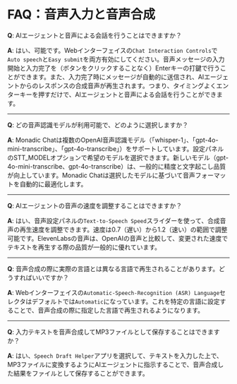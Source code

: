 # FAQ：音声入力と音声合成

**Q**: AIエージェントと音声による会話を行うことはできますか？

**A**: はい、可能です。Webインターフェイスの`Chat Interaction Controls`で`Auto speech`と`Easy submit`を両方有効にしてください。音声メッセージの入力開始と入力完了を（ボタンをクリックすることなく）Enterキーの打鍵で行うことができます。また、入力完了時にメッセージが自動的に送信され、AIエージェントからのレスポンスの合成音声が再生されます。つまり、タイミングよくエンターキーを押すだけで、AIエージェントと音声による会話を行うことができます。

---

**Q**: どの音声認識モデルが利用可能で、どのように選択しますか？

**A**: Monadic Chatは複数のOpenAI音声認識モデル（「whisper-1」、「gpt-4o-mini-transcribe」、「gpt-4o-transcribe」）をサポートしています。設定パネルのSTT_MODELオプションで希望のモデルを選択できます。新しいモデル（gpt-4o-mini-transcribe、gpt-4o-transcribe）は、一般的に精度と文字起こし品質が向上しています。Monadic Chatは選択したモデルに基づいて音声フォーマットを自動的に最適化します。

---

**Q**: AIエージェントの音声の速度を調整することはできますか？

**A**: はい、音声設定パネルの`Text-to-Speech Speed`スライダーを使って、合成音声の再生速度を調整できます。速度は0.7（遅い）から1.2（速い）の範囲で調整可能です。ElevenLabsの音声は、OpenAIの音声と比較して、変更された速度でテキストを再生する際の品質が一般的に優れています。

---

**Q**: 音声合成の際に実際の言語とは異なる言語で再生されることがあります。どうすればいいですか？

**A**: Webインターフェイスの`Automatic-Speech-Recognition (ASR) Language`セレクタはデフォルトでは`Automatic`になっています。これを特定の言語に設定することで、音声合成の際に指定した言語で再生されるようになります。

---

**Q**: 入力テキストを音声合成してMP3ファイルとして保存することはできますか？

**A**: はい、`Speech Draft Helper`アプリを選択して、テキストを入力した上で、MP3ファイルに変換するようにAIエージェントに指示することで、音声合成した結果をファイルとして保存することができます。

